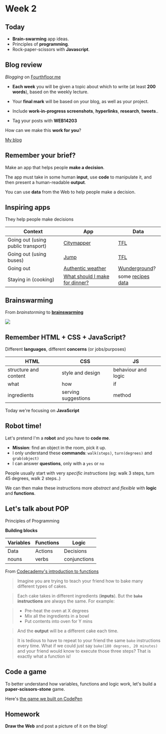 # Week 2

## Today

* **Brain-swarming** app ideas.
* Principles of **programming**. 
* Rock-paper-scissors with **Javascript**.



## Blog review

*Blogging* on [Fourthfloor.me](http://fourthfloor.me)

* **Each week** you will be given a topic about which to write (at least **200 words**), based on the weekly lecture.

* Your **final mark** will be based on your blog, as well as your project.

* Include **work-in-progress screenshots**, **hyperlinks**, **research**, **tweets**..

* Tag your posts with **WEB14203**

How can we make this **work for you**?

[My blog](http://www.fourthfloor.me/blogs/mmenapace/)


## Remember your brief?

Make an app that helps people **make a decision**.

The app must take in some human **input**, use **code** to manipulate it, and then present a human-readable **output**.

You can use **data** from the Web to help people make a decision.


## Inspiring apps

They help people make decisions

Context | App | Data
------------ | ------------- | ------------
Going out (using public transport) | [Citymapper](https://citymapper.com/london/apps)  | [TFL](https://www.tfl.gov.uk/info-for/open-data-users/our-feeds)
Going out (using buses) | [Jump](http://www.jumpbusapp.com/) | [TFL](https://www.tfl.gov.uk/info-for/open-data-users/our-feeds)
Going out | [Authentic weather](http://authenticweather.com/)| [Wunderground](http://www.wunderground.com/weather/api)?
Staying in (cooking) | [What should I make for dinner?](https://itunes.apple.com/gb/app/what-should-i-make-for-dinner/id432085816?mt=8) | some [recipes data](https://www.google.co.uk/#q=recipes+api)


## Brainswarming

From *brainstorming* to [**brainswarming**](http://blogs.hbr.org/2014/03/why-you-should-stop-brainstorming/)

![](http://ahauniverse.weebly.com/uploads/2/5/0/7/25073890/4899131_orig.png)


## Remember HTML + CSS + JavaScript?

Different **languages**, different **concerns** (or jobs/purposes)

HTML | CSS | JS
------------ | ------------- | ------------
structure and content | style and design   | behaviour and logic
what | how | if
ingredients | serving suggestions | method

Today we're focusing on **JavaScript**


## Robot time!

Let's pretend I'm a **robot** and you have to **code me**.

* **Mission**: find an object in the room, pick it up.
* I only understand these **commands**: `walk(steps)`, `turn(degrees)` and `grab(object)`
* I can answer **questions**, only with a `yes` or `no`

People usually start with very *specific instructions* (eg: walk 3 steps, turn 45 degrees, walk 2 steps..)

We can then make these instructions more *abstract* and *flexible* with **logic** and **functions**.
	

## Let's talk about POP

Principles of Programming

**Building blocks**

Variables | Functions | Logic
------------ | ------------- | ------------
Data | Actions   | Decisions
nouns | verbs | conjunctions


From [Codecademy's introduction to functions](http://www.codecademy.com/courses/javascript-beginner-en-6LzGd/0/2?curriculum_id=506324b3a7dffd00020bf661)

> Imagine you are trying to teach your friend how to bake many different types of cakes.

> Each cake takes in different ingredients (**inputs**). But the **`bake` instructions** are always the same. For example:

> * Pre-heat the oven at X degrees
> * Mix all the ingredients in a bowl
> * Put contents into oven for Y mins

>And the **output** will be a different cake each time.

>It is tedious to have to repeat to your friend the same `bake` instructions every time. What if we could just say `bake(180 degrees, 20 minutes)` and your friend would know to execute those three steps? That is exactly what a function is!


## Code a game

To better understand how variables, functions and logic work, let's build a **paper-scissors-stone** game.

Here's [the game we built on CodePen](http://codepen.io/baddeo/debug/hcwCv)


## Homework

**Draw the Web** and post a picture of it on the blog!







